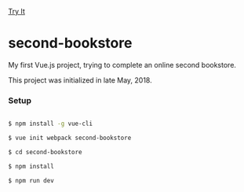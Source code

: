 [Try It](https://second-bookstore.herokuapp.com/)

# second-bookstore

My first Vue.js project, trying to complete an online second bookstore.

This project was initialized in late May, 2018.

### Setup

```bash

$ npm install -g vue-cli

$ vue init webpack second-bookstore

$ cd second-bookstore

$ npm install

$ npm run dev
```
